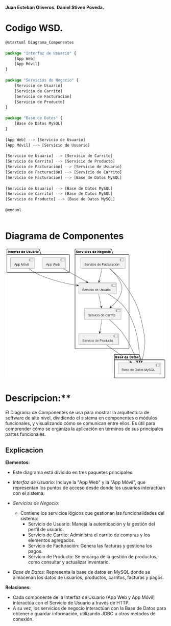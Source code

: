 **Juan Esteban Oliveros.**
**Daniel Stiven Poveda.**
# Codigo WSD.
```js
@startuml Diagrama_Componentes

package "Interfaz de Usuario" {
    [App Web]
    [App Móvil]
}

package "Servicios de Negocio" {
    [Servicio de Usuario]
    [Servicio de Carrito]
    [Servicio de Facturación]
    [Servicio de Producto]
}

package "Base de Datos" {
    [Base de Datos MySQL]
}

[App Web] --> [Servicio de Usuario]
[App Móvil] --> [Servicio de Usuario]

[Servicio de Usuario] --> [Servicio de Carrito]
[Servicio de Carrito] --> [Servicio de Producto]
[Servicio de Facturación] --> [Servicio de Usuario]
[Servicio de Facturación] --> [Servicio de Carrito]
[Servicio de Facturación] --> [Base de Datos MySQL]

[Servicio de Usuario] --> [Base de Datos MySQL]
[Servicio de Carrito] --> [Base de Datos MySQL]
[Servicio de Producto] --> [Base de Datos MySQL]

@enduml



```

# Diagrama de Componentes


![Diagrama Componente](DiagramaPNG/Diagrama_Componentes.png)

# Descripcion:**
El Diagrama de Componentes se usa para mostrar la arquitectura de software de alto nivel, dividiendo el sistema en componentes o módulos funcionales, y visualizando cómo se comunican entre ellos. Es útil para comprender cómo se organiza la aplicación en términos de sus principales partes funcionales.


## Explicacion
**Elementos:**
- Este diagrama está dividido en tres paquetes principales:

- *Interfaz de Usuario:* Incluye la "App Web" y la "App Móvil", que representan los puntos de acceso desde donde los usuarios interactúan con el sistema.
- *Servicios de Negocio:*
    - Contiene los servicios lógicos que gestionan las funcionalidades del sistema:
        - Servicio de Usuario: Maneja la autenticación y la gestión del perfil de usuario.
        - Servicio de Carrito: Administra el carrito de compras y los elementos agregados.
        - Servicio de Facturación: Genera las facturas y gestiona los pagos.
        - Servicio de Producto: Se encarga de la gestión de productos, como consultar y actualizar inventario.
- *Base de Datos:* Representa la base de datos en MySQL donde se almacenan los datos de usuarios, productos, carritos, facturas y pagos.

**Relaciones:**

- Cada componente de la Interfaz de Usuario (App Web y App Móvil) interactúa con el Servicio de Usuario a través de HTTP. 
- A su vez, los servicios de negocio interactúan con la Base de Datos para obtener o guardar información, utilizando JDBC u otros métodos de conexión.